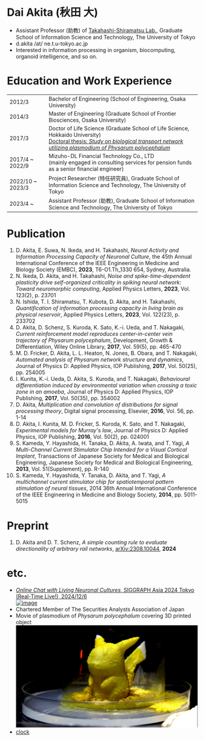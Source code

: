 # Dai Akita (秋田 大)

- Assistant Professor (助教) of [Takahashi-Shiramatsu Lab.](http://www.ne.t.u-tokyo.ac.jp/index.html), Graduate School of Information Science and Technology, The University of Tokyo
- d.akita /at/ ne.t.u-tokyo.ac.jp
- Interested in information processing in organism, biocomputing, organoid intelligence, and so on.


# Education and Work Experience

|                  |                                                                                                                                     | 
| ---------------- | ----------------------------------------------------------------------------------------------------------------------------------- | 
| 2012/3           | Bachelor of Engineering (School of Engineering, Osaka University)                                                                   | 
| 2014/3           | Master of Engineering (Graduate School of Frontier Biosciences, Osaka University)                                                   | 
| 2017/3           | Doctor of Life Science (Graduate School of Life Science, Hokkaido University)<br>[Doctoral thesis: _Study on biological transport network utilizing plasmodium of Physarum polycephalum_](https://eprints.lib.hokudai.ac.jp/dspace/handle/2115/65418)                                                       | 
| 2017/4 ~ 2022/9  | Mizuho-DL Financial Technology Co., LTD<br>(mainly engaged in consulting services for pension funds as a senior financial engineer) | 
| 2022/10 ~ 2023/3 | Project Researcher (特任研究員), Graduate School of Information Science and Technology, The University of Tokyo                                  | 
| 2023/4 ~         | Assistant Professor (助教), Graduate School of Information Science and Technology, The University of Tokyo                                  | 


# Publication

1. D. Akita, E. Suwa, N. Ikeda, and H. Takahashi, _Neural Activity and Information Processing Capacity of Neuronal Culture_, the 45th Annual International Conference of the IEEE Engineering in Medicine and Biology Society (EMBC), **2023**, T6-O1.Th_1330 654, Sydney, Australia.
1. N. Ikeda, D. Akita, and H. Takahashi, _Noise and spike-time-dependent plasticity drive self-organized criticality in spiking neural network: Toward neuromorphic computing_, Applied Physics Letters, **2023**, Vol. 123(2), p. 23701
1. N. Ishida, T. I. Shiramatsu, T. Kubota, D. Akita, and H. Takahashi, _Quantification of information processing capacity in living brain as physical reservoir_, Applied Physics Letters, **2023**, Vol. 122(23), p. 233702
1. D. Akita, D. Schenz, S. Kuroda, K. Sato, K.-i. Ueda, and T. Nakagaki, _Current reinforcement model reproduces center-in-center vein trajectory of Physarum polycephalum_, Development, Growth & Differentiation, Wiley Online Library, **2017**, Vol. 59(5), pp. 465-470
1. M. D. Fricker, D. Akita, L. L. Heaton, N. Jones, B. Obara, and T. Nakagaki,  _Automated analysis of Physarum network structure and dynamics_, Journal of Physics D: Applied Physics, IOP Publishing, **2017**, Vol. 50(25), pp. 254005
1. I. Kunita, K.-i. Ueda, D. Akita, S. Kuroda, and T. Nakagaki,  _Behavioural differentiation induced by environmental variation when crossing a toxic zone in an amoeba_, Journal of Physics D: Applied Physics, IOP Publishing, **2017**, Vol. 50(35), pp. 354002
1. D. Akita,  _Multiplication and convolution of distributions for signal processing theory_, Digital signal processing, Elsevier, **2016**, Vol. 56, pp. 1-14
1. D. Akita, I. Kunita, M. D. Fricker, S. Kuroda, K. Sato, and T. Nakagaki,  _Experimental models for Murray's law_, Journal of Physics D: Applied Physics, IOP Publishing, **2016**, Vol. 50(2), pp. 024001
1. S. Kameda, Y. Hayashida, H. Tanaka, D. Akita, A. Iwata, and T. Yagi,  _A Multi-Channel Current Stimulator Chip Intended for a Visual Cortical Implant_, Transactions of Japanese Society for Medical and Biological Engineering, Japanese Society for Medical and Biological Engineering, **2013**, Vol. 51(Supplement), pp. R-140
1. S. Kameda, Y. Hayashida, Y. Tanaka, D. Akita, and T. Yagi,  _A multichannel current stimulator chip for spatiotemporal pattern stimulation of neural tissues_, 2014 36th Annual International Conference of the IEEE Engineering in Medicine and Biology Society, **2014**, pp. 5011-5015

# Preprint

1. D. Akita and D. T. Schenz, _A simple counting rule to evaluate directionality of arbitrary rail networks_, [arXiv:2308.10044](https://arxiv.org/abs/2308.10044), **2024**

# etc.
- [_Online Chat with Living Neuronal Cultures_, SIGGRAPH Asia 2024 Tokyo (Real-Time Live!), 2024/12/6](https://asia.siggraph.org/2024/ja/presentation/?id=real_128&sess=sess208)<br>[![image](https://github.com/user-attachments/assets/a15d7190-2302-4a1b-b813-c069fa1bd25a)](https://asia.siggraph.org/2024/ja/presentation/?id=real_128&sess=sess208)
- Chartered Member of The Securities Analysts Association of Japan
- Movie of plasmodium of _Physarum polycephalum_ covering 3D printed object<br>[![pika_thumbnail](pika_thumbnail.png)](pikam.mp4)
- [clock](clock.html)
